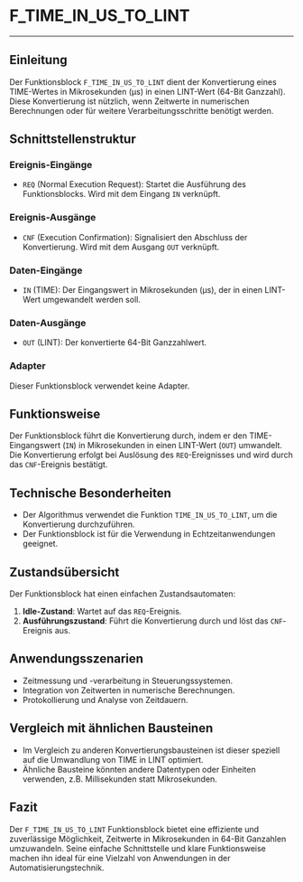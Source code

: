 # F_TIME_IN_US_TO_LINT

* * * * * * * * * *
## Einleitung
Der Funktionsblock `F_TIME_IN_US_TO_LINT` dient der Konvertierung eines TIME-Wertes in Mikrosekunden (µs) in einen LINT-Wert (64-Bit Ganzzahl). Diese Konvertierung ist nützlich, wenn Zeitwerte in numerischen Berechnungen oder für weitere Verarbeitungsschritte benötigt werden.

## Schnittstellenstruktur

### **Ereignis-Eingänge**
- `REQ` (Normal Execution Request): Startet die Ausführung des Funktionsblocks. Wird mit dem Eingang `IN` verknüpft.

### **Ereignis-Ausgänge**
- `CNF` (Execution Confirmation): Signalisiert den Abschluss der Konvertierung. Wird mit dem Ausgang `OUT` verknüpft.

### **Daten-Eingänge**
- `IN` (TIME): Der Eingangswert in Mikrosekunden (µs), der in einen LINT-Wert umgewandelt werden soll.

### **Daten-Ausgänge**
- `OUT` (LINT): Der konvertierte 64-Bit Ganzzahlwert.

### **Adapter**
Dieser Funktionsblock verwendet keine Adapter.

## Funktionsweise
Der Funktionsblock führt die Konvertierung durch, indem er den TIME-Eingangswert (`IN`) in Mikrosekunden in einen LINT-Wert (`OUT`) umwandelt. Die Konvertierung erfolgt bei Auslösung des `REQ`-Ereignisses und wird durch das `CNF`-Ereignis bestätigt.

## Technische Besonderheiten
- Der Algorithmus verwendet die Funktion `TIME_IN_US_TO_LINT`, um die Konvertierung durchzuführen.
- Der Funktionsblock ist für die Verwendung in Echtzeitanwendungen geeignet.

## Zustandsübersicht
Der Funktionsblock hat einen einfachen Zustandsautomaten:
1. **Idle-Zustand**: Wartet auf das `REQ`-Ereignis.
2. **Ausführungszustand**: Führt die Konvertierung durch und löst das `CNF`-Ereignis aus.

## Anwendungsszenarien
- Zeitmessung und -verarbeitung in Steuerungssystemen.
- Integration von Zeitwerten in numerische Berechnungen.
- Protokollierung und Analyse von Zeitdauern.

## Vergleich mit ähnlichen Bausteinen
- Im Vergleich zu anderen Konvertierungsbausteinen ist dieser speziell auf die Umwandlung von TIME in LINT optimiert.
- Ähnliche Bausteine könnten andere Datentypen oder Einheiten verwenden, z.B. Millisekunden statt Mikrosekunden.

## Fazit
Der `F_TIME_IN_US_TO_LINT` Funktionsblock bietet eine effiziente und zuverlässige Möglichkeit, Zeitwerte in Mikrosekunden in 64-Bit Ganzahlen umzuwandeln. Seine einfache Schnittstelle und klare Funktionsweise machen ihn ideal für eine Vielzahl von Anwendungen in der Automatisierungstechnik.